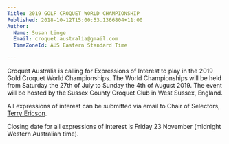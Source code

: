 ```yaml
---
Title: 2019 GOLF CROQUET WORLD CHAMPIONSHIP
Published: 2018-10-12T15:00:53.1366804+11:00
Author:
  Name: Susan Linge
  Email: croquet.australia@gmail.com
  TimeZoneId: AUS Eastern Standard Time

---
```

Croquet Australia is calling for Expressions of Interest to play in the 2019 Gold Croquet World Championships.  The World Championships will be held from Saturday the 27th of July to Sunday the 4th of August 2019. The event will be hosted by the Sussex County Croquet Club in West Sussex, England. 

All expressions of interest can be submitted via email to Chair of Selectors, [Terry Ericson](mailto:glenleslie@bigpond.com).

Closing date for all expressions of interest is Friday 23 November (midnight Western Australian time).